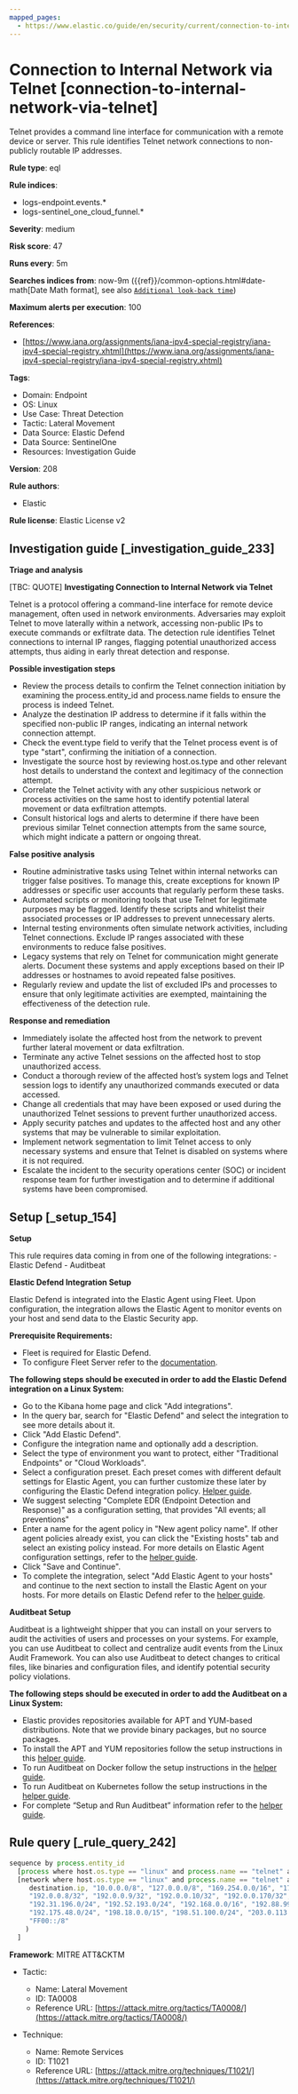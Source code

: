 ```yaml
---
mapped_pages:
  - https://www.elastic.co/guide/en/security/current/connection-to-internal-network-via-telnet.html
---
```


# Connection to Internal Network via Telnet [connection-to-internal-network-via-telnet]

Telnet provides a command line interface for communication with a remote device or server. This rule identifies Telnet network connections to non-publicly routable IP addresses.

**Rule type**: eql

**Rule indices**:

* logs-endpoint.events.*
* logs-sentinel_one_cloud_funnel.*

**Severity**: medium

**Risk score**: 47

**Runs every**: 5m

**Searches indices from**: now-9m ({{ref}}/common-options.html#date-math[Date Math format], see also [`Additional look-back time`](docs-content://solutions/security/detect-and-alert/create-detection-rule.md#rule-schedule))

**Maximum alerts per execution**: 100

**References**:

* [https://www.iana.org/assignments/iana-ipv4-special-registry/iana-ipv4-special-registry.xhtml](https://www.iana.org/assignments/iana-ipv4-special-registry/iana-ipv4-special-registry.xhtml)

**Tags**:

* Domain: Endpoint
* OS: Linux
* Use Case: Threat Detection
* Tactic: Lateral Movement
* Data Source: Elastic Defend
* Data Source: SentinelOne
* Resources: Investigation Guide

**Version**: 208

**Rule authors**:

* Elastic

**Rule license**: Elastic License v2

## Investigation guide [_investigation_guide_233]

**Triage and analysis**

[TBC: QUOTE]
**Investigating Connection to Internal Network via Telnet**

Telnet is a protocol offering a command-line interface for remote device management, often used in network environments. Adversaries may exploit Telnet to move laterally within a network, accessing non-public IPs to execute commands or exfiltrate data. The detection rule identifies Telnet connections to internal IP ranges, flagging potential unauthorized access attempts, thus aiding in early threat detection and response.

**Possible investigation steps**

* Review the process details to confirm the Telnet connection initiation by examining the process.entity_id and process.name fields to ensure the process is indeed Telnet.
* Analyze the destination IP address to determine if it falls within the specified non-public IP ranges, indicating an internal network connection attempt.
* Check the event.type field to verify that the Telnet process event is of type "start", confirming the initiation of a connection.
* Investigate the source host by reviewing host.os.type and other relevant host details to understand the context and legitimacy of the connection attempt.
* Correlate the Telnet activity with any other suspicious network or process activities on the same host to identify potential lateral movement or data exfiltration attempts.
* Consult historical logs and alerts to determine if there have been previous similar Telnet connection attempts from the same source, which might indicate a pattern or ongoing threat.

**False positive analysis**

* Routine administrative tasks using Telnet within internal networks can trigger false positives. To manage this, create exceptions for known IP addresses or specific user accounts that regularly perform these tasks.
* Automated scripts or monitoring tools that use Telnet for legitimate purposes may be flagged. Identify these scripts and whitelist their associated processes or IP addresses to prevent unnecessary alerts.
* Internal testing environments often simulate network activities, including Telnet connections. Exclude IP ranges associated with these environments to reduce false positives.
* Legacy systems that rely on Telnet for communication might generate alerts. Document these systems and apply exceptions based on their IP addresses or hostnames to avoid repeated false positives.
* Regularly review and update the list of excluded IPs and processes to ensure that only legitimate activities are exempted, maintaining the effectiveness of the detection rule.

**Response and remediation**

* Immediately isolate the affected host from the network to prevent further lateral movement or data exfiltration.
* Terminate any active Telnet sessions on the affected host to stop unauthorized access.
* Conduct a thorough review of the affected host’s system logs and Telnet session logs to identify any unauthorized commands executed or data accessed.
* Change all credentials that may have been exposed or used during the unauthorized Telnet sessions to prevent further unauthorized access.
* Apply security patches and updates to the affected host and any other systems that may be vulnerable to similar exploitation.
* Implement network segmentation to limit Telnet access to only necessary systems and ensure that Telnet is disabled on systems where it is not required.
* Escalate the incident to the security operations center (SOC) or incident response team for further investigation and to determine if additional systems have been compromised.


## Setup [_setup_154]

**Setup**

This rule requires data coming in from one of the following integrations: - Elastic Defend - Auditbeat

**Elastic Defend Integration Setup**

Elastic Defend is integrated into the Elastic Agent using Fleet. Upon configuration, the integration allows the Elastic Agent to monitor events on your host and send data to the Elastic Security app.

**Prerequisite Requirements:**

* Fleet is required for Elastic Defend.
* To configure Fleet Server refer to the [documentation](docs-content://reference/ingestion-tools/fleet/fleet-server.md).

**The following steps should be executed in order to add the Elastic Defend integration on a Linux System:**

* Go to the Kibana home page and click "Add integrations".
* In the query bar, search for "Elastic Defend" and select the integration to see more details about it.
* Click "Add Elastic Defend".
* Configure the integration name and optionally add a description.
* Select the type of environment you want to protect, either "Traditional Endpoints" or "Cloud Workloads".
* Select a configuration preset. Each preset comes with different default settings for Elastic Agent, you can further customize these later by configuring the Elastic Defend integration policy. [Helper guide](docs-content://solutions/security/configure-elastic-defend/configure-an-integration-policy-for-elastic-defend.md).
* We suggest selecting "Complete EDR (Endpoint Detection and Response)" as a configuration setting, that provides "All events; all preventions"
* Enter a name for the agent policy in "New agent policy name". If other agent policies already exist, you can click the "Existing hosts" tab and select an existing policy instead. For more details on Elastic Agent configuration settings, refer to the [helper guide](docs-content://reference/ingestion-tools/fleet/agent-policy.md).
* Click "Save and Continue".
* To complete the integration, select "Add Elastic Agent to your hosts" and continue to the next section to install the Elastic Agent on your hosts. For more details on Elastic Defend refer to the [helper guide](docs-content://solutions/security/configure-elastic-defend/install-elastic-defend.md).

**Auditbeat Setup**

Auditbeat is a lightweight shipper that you can install on your servers to audit the activities of users and processes on your systems. For example, you can use Auditbeat to collect and centralize audit events from the Linux Audit Framework. You can also use Auditbeat to detect changes to critical files, like binaries and configuration files, and identify potential security policy violations.

**The following steps should be executed in order to add the Auditbeat on a Linux System:**

* Elastic provides repositories available for APT and YUM-based distributions. Note that we provide binary packages, but no source packages.
* To install the APT and YUM repositories follow the setup instructions in this [helper guide](beats://docs/reference/auditbeat/setup-repositories.md).
* To run Auditbeat on Docker follow the setup instructions in the [helper guide](beats://docs/reference/auditbeat/running-on-docker.md).
* To run Auditbeat on Kubernetes follow the setup instructions in the [helper guide](beats://docs/reference/auditbeat/running-on-kubernetes.md).
* For complete “Setup and Run Auditbeat” information refer to the [helper guide](beats://docs/reference/auditbeat/setting-up-running.md).


## Rule query [_rule_query_242]

```js
sequence by process.entity_id
  [process where host.os.type == "linux" and process.name == "telnet" and event.type == "start"]
  [network where host.os.type == "linux" and process.name == "telnet" and cidrmatch(
     destination.ip, "10.0.0.0/8", "127.0.0.0/8", "169.254.0.0/16", "172.16.0.0/12", "192.0.0.0/24", "192.0.0.0/29",
     "192.0.0.8/32", "192.0.0.9/32", "192.0.0.10/32", "192.0.0.170/32", "192.0.0.171/32", "192.0.2.0/24",
     "192.31.196.0/24", "192.52.193.0/24", "192.168.0.0/16", "192.88.99.0/24", "224.0.0.0/4", "100.64.0.0/10",
     "192.175.48.0/24", "198.18.0.0/15", "198.51.100.0/24", "203.0.113.0/24", "240.0.0.0/4", "::1", "FE80::/10",
     "FF00::/8"
    )
  ]
```

**Framework**: MITRE ATT&CKTM

* Tactic:

    * Name: Lateral Movement
    * ID: TA0008
    * Reference URL: [https://attack.mitre.org/tactics/TA0008/](https://attack.mitre.org/tactics/TA0008/)

* Technique:

    * Name: Remote Services
    * ID: T1021
    * Reference URL: [https://attack.mitre.org/techniques/T1021/](https://attack.mitre.org/techniques/T1021/)



